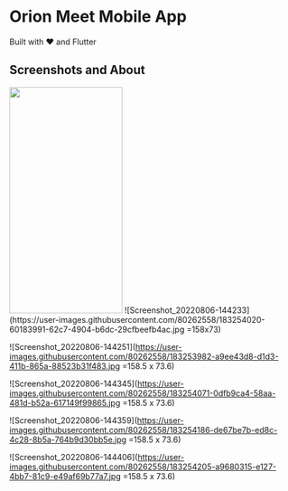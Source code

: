 # Orion Meet Mobile App
Built with ❤️ and Flutter
## Screenshots and About
<img src="[https://camo.githubusercontent.com/...](https://user-images.githubusercontent.com/80262558/183254020-60183991-62c7-4904-b6dc-29cfbeefb4ac.jpg)" data-canonical-src="https://user-images.githubusercontent.com/80262558/183254020-60183991-62c7-4904-b6dc-29cfbeefb4ac.jpg" width="200" height="400" />
![Screenshot_20220806-144233](https://user-images.githubusercontent.com/80262558/183254020-60183991-62c7-4904-b6dc-29cfbeefb4ac.jpg =158x73)

![Screenshot_20220806-144251](https://user-images.githubusercontent.com/80262558/183253982-a9ee43d8-d1d3-411b-865a-88523b31f483.jpg =158.5 x 73.6)

![Screenshot_20220806-144345](https://user-images.githubusercontent.com/80262558/183254071-0dfb9ca4-58aa-481d-b52a-617149f99865.jpg =158.5 x 73.6)

![Screenshot_20220806-144359](https://user-images.githubusercontent.com/80262558/183254186-de67be7b-ed8c-4c28-8b5a-764b9d30bb5e.jpg =158.5 x 73.6)

![Screenshot_20220806-144406](https://user-images.githubusercontent.com/80262558/183254205-a9680315-e127-4bb7-81c9-e49af69b77a7.jpg =158.5 x 73.6)
